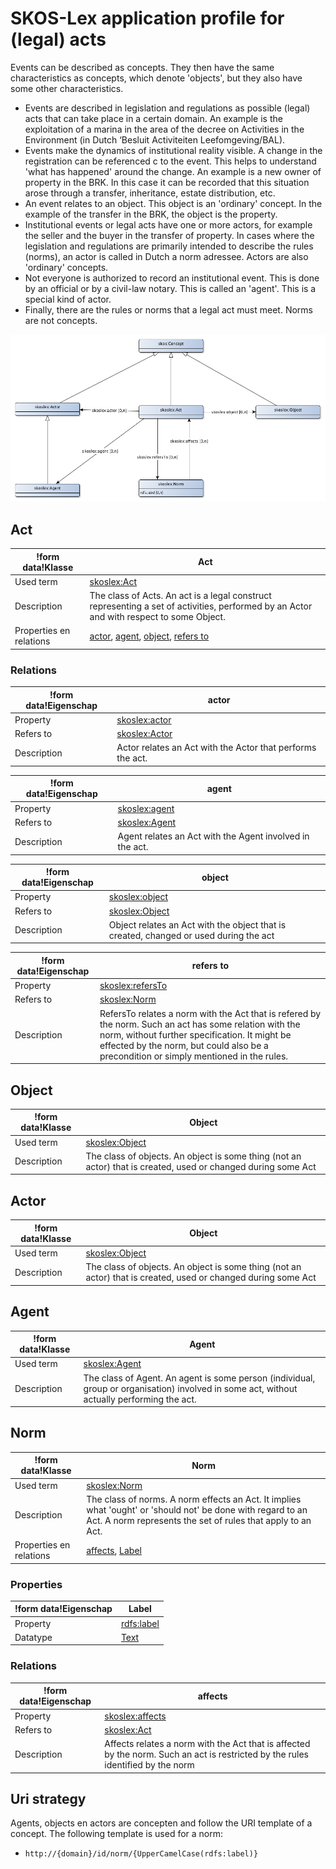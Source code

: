 # SKOS-Lex application profile for (legal) acts


Events can be described as concepts. They then have the same characteristics as concepts, which denote 'objects', but they also have some other characteristics.
* Events are described in legislation and regulations as possible (legal) acts that can take place in a certain domain. An example is the exploitation of a marina in the area of the decree on Activities in the Environment (in Dutch ‘Besluit Activiteiten Leefomgeving/BAL).
* Events make the dynamics of institutional reality visible. A change in the registration can be referenced c to the event. This helps to understand 'what has happened' around the change. An example is a new owner of property in the BRK. In this case it can be recorded that this situation arose through a transfer, inheritance, estate distribution, etc.
* An event relates to an object. This object is an 'ordinary' concept. In the example of the transfer in the BRK, the object is the property.
* Institutional events or legal acts have one or more actors, for example the seller and the buyer in the transfer of property. In cases where the legislation and regulations are primarily intended to describe the rules (norms), an actor is called in Dutch a norm adressee. Actors are also 'ordinary' concepts.
* Not everyone is authorized to record an institutional event. This is done by an official or by a civil-law notary. This is called an 'agent'. This is a special kind of actor.
* Finally, there are the rules or norms that a legal act must meet. Norms are not concepts.


![](skoslex-ap-sc.png)

## Act

|!form data!Klasse|Act
|----------|------
|Used term|[skoslex:Act](http://bp4mc2.org/def/skos-lex#Act)
|Description|The class of Acts. An act is a legal construct representing a set of activities, performed by an Actor and with respect to some Object.
|Properties en relations|[actor](http://bp4mc2.org/profiles/skoslex-ap-sc#Act_actor), [agent](http://bp4mc2.org/profiles/skoslex-ap-sc#Act_agent), [object](http://bp4mc2.org/profiles/skoslex-ap-sc#Act_object), [refers to](http://bp4mc2.org/profiles/skoslex-ap-sc#Act_refersTo)


### Relations

|!form data!Eigenschap|actor
|----------|------
|Property|[skoslex:actor](http://bp4mc2.org/def/skos-lex#actor)
|Refers to|[skoslex:Actor](http://bp4mc2.org/def/skos-lex#Actor)
|Description|Actor relates an Act with the Actor that performs the act.

|!form data!Eigenschap|agent
|----------|------
|Property|[skoslex:agent](http://bp4mc2.org/def/skos-lex#agent)
|Refers to|[skoslex:Agent](http://bp4mc2.org/def/skos-lex#Agent)
|Description|Agent relates an Act with the Agent involved in the act.

|!form data!Eigenschap|object
|----------|------
|Property|[skoslex:object](http://bp4mc2.org/def/skos-lex#object)
|Refers to|[skoslex:Object](http://bp4mc2.org/def/skos-lex#Object)
|Description|Object relates an Act with the object that is created, changed or used during the act

|!form data!Eigenschap|refers to
|----------|------
|Property|[skoslex:refersTo](http://bp4mc2.org/def/skos-lex#refersTo)
|Refers to|[skoslex:Norm](http://bp4mc2.org/def/skos-lex#Norm)
|Description|RefersTo relates a norm with the Act that is refered by the norm. Such an act has some relation with the norm, without further specification. It might be effected by the norm, but could also be a precondition or simply mentioned in the rules.


## Object

|!form data!Klasse|Object
|----------|------
|Used term|[skoslex:Object](http://bp4mc2.org/def/skos-lex#Object)
|Description|The class of objects. An object is some thing (not an actor) that is created, used or changed during some Act


## Actor

|!form data!Klasse|Object
|----------|------
|Used term|[skoslex:Object](http://bp4mc2.org/def/skos-lex#Object)
|Description|The class of objects. An object is some thing (not an actor) that is created, used or changed during some Act


## Agent

|!form data!Klasse|Agent
|----------|------
|Used term|[skoslex:Agent](http://bp4mc2.org/def/skos-lex#Agent)
|Description|The class of Agent. An agent is some person (individual, group or organisation) involved in some act, without actually performing the act.


## Norm

|!form data!Klasse|Norm
|----------|------
|Used term|[skoslex:Norm](http://bp4mc2.org/def/skos-lex#Norm)
|Description|The class of norms. A norm effects an Act. It implies what 'ought' or 'should not' be done with regard to an Act. A norm represents the set of rules that apply to an Act.
|Properties en relations|[affects](http://bp4mc2.org/profiles/skoslex-ap-sc#LegalNorm_affects), [Label](http://bp4mc2.org/profiles/skoslex-ap-sc#LegalNorm_label)


### Properties

|!form data!Eigenschap|Label
|----------|------
|Property|[rdfs:label](http://www.w3.org/2000/01/rdf-schema#label)
|Datatype|[Text](http://www.w3.org/2001/XMLSchema#string)


### Relations

|!form data!Eigenschap|affects
|----------|------
|Property|[skoslex:affects](http://bp4mc2.org/def/skos-lex#affects)
|Refers to|[skoslex:Act](http://bp4mc2.org/def/skos-lex#Act)
|Description|Affects relates a norm with the Act that is affected by the norm. Such an act is restricted by the rules identified by the norm


## Uri strategy


Agents, objects en actors are concepten and follow the URI template of a concept. The following template is used for a norm:
* `http://{domain}/id/norm/{UpperCamelCase(rdfs:label)}`


